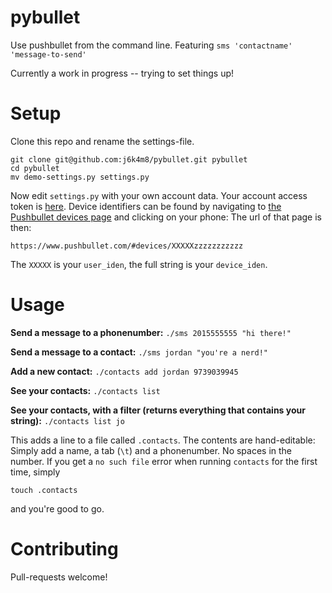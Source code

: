 # pybullet
Use pushbullet from the command line. Featuring `sms 'contactname' 'message-to-send'`

Currently a work in progress -- trying to set things up!

# Setup
Clone this repo and rename the settings-file.
```
git clone git@github.com:j6k4m8/pybullet.git pybullet
cd pybullet
mv demo-settings.py settings.py
```
Now edit `settings.py` with your own account data. Your account access token is [here](https://www.pushbullet.com/#settings/account). Device identifiers can be found by navigating to [the Pushbullet devices page](https://www.pushbullet.com/#devices) and clicking on your phone: The url of that page is then:
```
https://www.pushbullet.com/#devices/XXXXXzzzzzzzzzzz
```
The `XXXXX` is your `user_iden`, the full string is your `device_iden`.

# Usage
**Send a message to a phonenumber:**
```./sms 2015555555 "hi there!"```

**Send a message to a contact:**
```./sms jordan "you're a nerd!"```

**Add a new contact:**
```./contacts add jordan 9739039945```

**See your contacts:**
```./contacts list```

**See your contacts, with a filter (returns everything that contains your string):**
```./contacts list jo```

This adds a line to a file called `.contacts`. The contents are hand-editable: Simply add a name, a tab (`\t`) and a phonenumber. No spaces in the number. If you get a `no such file` error when running `contacts` for the first time, simply
```
touch .contacts
```
and you're good to go.

# Contributing
Pull-requests welcome!
